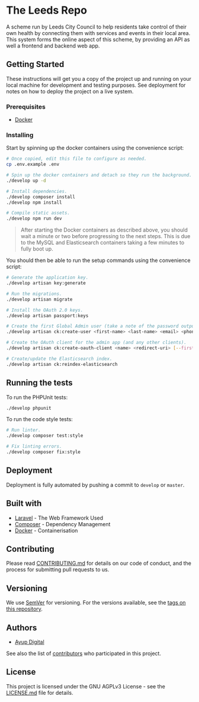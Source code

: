 # The Leeds Repo

A scheme run by Leeds City Council to help residents take control of their own 
health by connecting them with services and events in their local area. This 
system forms the online aspect of this scheme, by providing an API as 
well a frontend and backend web app.

## Getting Started

These instructions will get you a copy of the project up and running on 
your local machine for development and testing purposes. See deployment 
for notes on how to deploy the project on a live system.

### Prerequisites

* [Docker](https://docker.com/)

### Installing

Start by spinning up the docker containers using the convenience script:

```bash
# Once copied, edit this file to configure as needed.
cp .env.example .env

# Spin up the docker containers and detach so they run the background.
./develop up -d

# Install dependencies.
./develop composer install
./develop npm install

# Compile static assets.
./develop npm run dev
```

> After starting the Docker containers as described above, you should
wait a minute or two before progressing to the next steps. This is due
to the MySQL and Elasticsearch containers taking a few minutes to fully
boot up.

You should then be able to run the setup commands using the convenience 
script:

```bash
# Generate the application key.
./develop artisan key:generate

# Run the migrations.
./develop artisan migrate

# Install the OAuth 2.0 keys.
./develop artisan passport:keys

# Create the first Global Admin user (take a note of the password outputted).
./develop artisan ck:create-user <first-name> <last-name> <email> <phone-number>

# Create the OAuth client for the admin app (and any other clients).
./develop artisan ck:create-oauth-client <name> <redirect-uri> [--first-party]

# Create/update the Elasticsearch index.
./develop artisan ck:reindex-elasticsearch
```

## Running the tests

To run the PHPUnit tests:
 
```bash
./develop phpunit
```

To run the code style tests:

```bash
# Run linter.
./develop composer test:style

# Fix linting errors.
./develop composer fix:style
```

## Deployment

Deployment is fully automated by pushing a commit to `develop` or 
`master`.

## Built with

* [Laravel](https://laravel.com/docs/) - The Web Framework Used
* [Composer](https://getcomposer.org/doc/) - Dependency Management
* [Docker](https://www.docker.com/) - Containerisation

## Contributing

Please read [CONTRIBUTING.md](CONTRIBUTING.md) for details on our code 
of conduct, and the process for submitting pull requests to us.

## Versioning

We use [SemVer](http://semver.org/) for versioning. For the versions 
available, see the [tags on this repository](https://github.com/the-leeds-repo/api/tags). 

## Authors

* [Ayup Digital](https://ayup.agency/)

See also the list of [contributors](https://github.com/the-leeds-repo/api/contributors) 
who participated in this project.

## License

This project is licensed under the GNU AGPLv3 License - see the 
[LICENSE.md](LICENSE.md) file for details.
